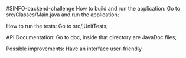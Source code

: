 #SINFO-backend-challenge
How to build and run the application:
Go to src/Classes/Main.java and run the application;

How to run the tests:
Go to src/jUnitTests;

API Documentation:
Go to doc, inside that directory are JavaDoc files;

Possible improvements:
Have an interface user-friendly.
